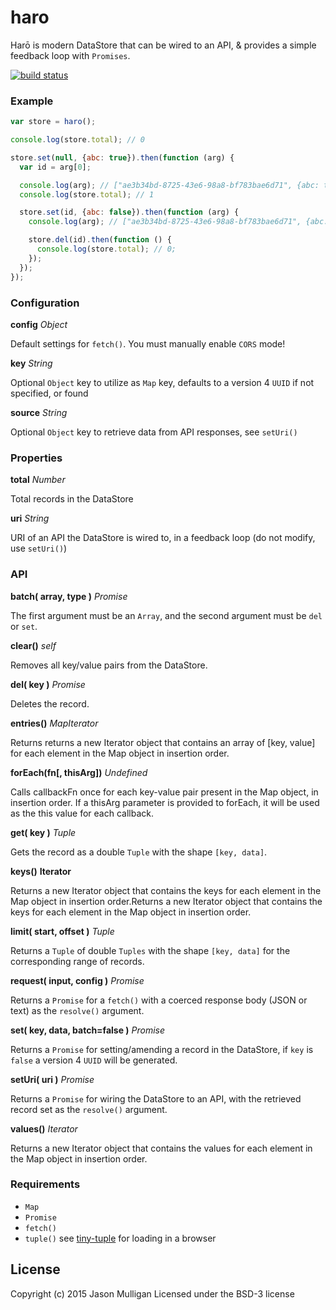 # haro
Harō is modern DataStore that can be wired to an API, & provides a simple feedback loop with `Promises`.

[![build status](https://secure.travis-ci.org/avoidwork/haro.svg)](http://travis-ci.org/avoidwork/haro)

### Example
```javascript
var store = haro();

console.log(store.total); // 0

store.set(null, {abc: true}).then(function (arg) {
  var id = arg[0];

  console.log(arg); // ["ae3b34bd-8725-43e6-98a8-bf783bae6d71", {abc: true}];
  console.log(store.total); // 1

  store.set(id, {abc: false}).then(function (arg) {
    console.log(arg); // ["ae3b34bd-8725-43e6-98a8-bf783bae6d71", {abc: false}];

    store.del(id).then(function () {
      console.log(store.total); // 0;
    });
  });
});
```

### Configuration
**config**
_Object_

Default settings for `fetch()`. You must manually enable `CORS` mode!

**key**
_String_

Optional `Object` key to utilize as `Map` key, defaults to a version 4 `UUID` if not specified, or found

**source**
_String_

Optional `Object` key to retrieve data from API responses, see `setUri()`

### Properties
**total**
_Number_

Total records in the DataStore

**uri**
_String_

URI of an API the DataStore is wired to, in a feedback loop (do not modify, use `setUri()`)

### API
**batch( array, type )**
_Promise_

The first argument must be an `Array`, and the second argument must be `del` or `set`.

**clear()**
_self_

Removes all key/value pairs from the DataStore.

**del( key )**
_Promise_

Deletes the record.

**entries()**
_MapIterator_

Returns returns a new Iterator object that contains an array of [key, value] for each element in the Map object in insertion order.

**forEach(fn[, thisArg])**
_Undefined_

Calls callbackFn once for each key-value pair present in the Map object, in insertion order. If a thisArg parameter is provided to forEach, it will be used as the this value for each callback.

**get( key )**
_Tuple_

Gets the record as a double `Tuple` with the shape `[key, data]`.

**keys()**
__Iterator__

Returns a new Iterator object that contains the keys for each element in the Map object in insertion order.Returns a new Iterator object that contains the keys for each element in the Map object in insertion order.

**limit( start, offset )**
_Tuple_

Returns a `Tuple` of double `Tuples` with the shape `[key, data]` for the corresponding range of records.

**request( input, config )**
_Promise_

Returns a `Promise` for a `fetch()` with a coerced response body (JSON or text) as the `resolve()` argument.

**set( key, data, batch=false )**
_Promise_

Returns a `Promise` for setting/amending a record in the DataStore, if `key` is `false` a version 4 `UUID` will be generated.

**setUri( uri )**
_Promise_

Returns a `Promise` for wiring the DataStore to an API, with the retrieved record set as the `resolve()` argument.

**values()**
_Iterator_

Returns a new Iterator object that contains the values for each element in the Map object in insertion order.

### Requirements
- `Map`
- `Promise`
- `fetch()`
- `tuple()` see [tiny-tuple](https://github.com/avoidwork/tiny-tuple) for loading in a browser

## License
Copyright (c) 2015 Jason Mulligan
Licensed under the BSD-3 license
